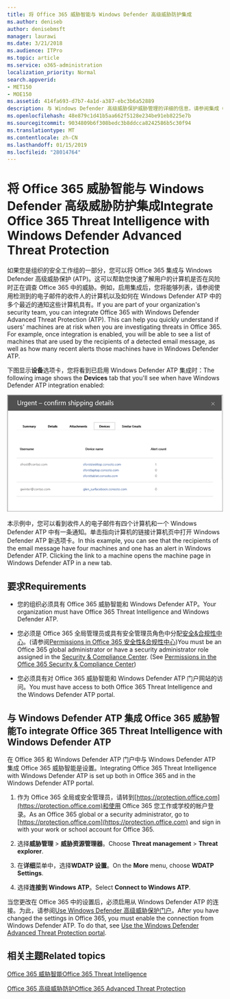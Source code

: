 ```yaml
---
title: 将 Office 365 威胁智能与 Windows Defender 高级威胁防护集成
ms.author: deniseb
author: denisebmsft
manager: laurawi
ms.date: 3/21/2018
ms.audience: ITPro
ms.topic: article
ms.service: o365-administration
localization_priority: Normal
search.appverid:
- MET150
- MOE150
ms.assetid: 414fa693-d7b7-4a1d-a387-ebc3b6a52889
description: 与 Windows Defender 高级威胁保护威胁管理的详细的信息，请参阅集成 Office 365 高级威胁保护。
ms.openlocfilehash: 48e879c1d41b5aa662f5128e234be91eb8225e7b
ms.sourcegitcommit: 9034809b6f308bedc3b8ddcca8242586b5c30f94
ms.translationtype: MT
ms.contentlocale: zh-CN
ms.lasthandoff: 01/15/2019
ms.locfileid: "28014764"
---
```

# <a name="integrate-office-365-threat-intelligence-with-windows-defender-advanced-threat-protection"></a><span data-ttu-id="ba10e-103">将 Office 365 威胁智能与 Windows Defender 高级威胁防护集成</span><span class="sxs-lookup"><span data-stu-id="ba10e-103">Integrate Office 365 Threat Intelligence with Windows Defender Advanced Threat Protection</span></span>

<span data-ttu-id="ba10e-p101">如果您是组织的安全工作组的一部分，您可以将 Office 365 集成与 Windows Defender 高级威胁保护 (ATP)。这可以帮助您快速了解用户的计算机是否在风险时正在调查 Office 365 中的威胁。例如，启用集成后，您将能够列表，请参阅使用检测到的电子邮件的收件人的计算机以及如何在 Windows Defender ATP 中的多个最近的通知这些计算机具有。</span><span class="sxs-lookup"><span data-stu-id="ba10e-p101">If you are part of your organization's security team, you can integrate Office 365 with Windows Defender Advanced Threat Protection (ATP). This can help you quickly understand if users' machines are at risk when you are investigating threats in Office 365. For example, once integration is enabled, you will be able to see a list of machines that are used by the recipients of a detected email message, as well as how many recent alerts those machines have in Windows Defender ATP.</span></span>
  
<span data-ttu-id="ba10e-107">下图显示**设备**选项卡，您将看到已启用 Windows Defender ATP 集成时：</span><span class="sxs-lookup"><span data-stu-id="ba10e-107">The following image shows the **Devices** tab that you'll see when have Windows Defender ATP integration enabled:</span></span> 
  
![启用 Windows Defender ATP 后，您可以看到计算机的通知的列表。](media/fec928ea-8f0c-44d7-80b9-a2e0a8cd4e89.PNG)
  
<span data-ttu-id="ba10e-p102">本示例中，您可以看到收件人的电子邮件有四个计算机和一个 Windows Defender ATP 中有一条通知。单击指向计算机的链接计算机页中打开 Windows Defender ATP 新选项卡。</span><span class="sxs-lookup"><span data-stu-id="ba10e-p102">In this example, you can see that the recipients of the email message have four machines and one has an alert in Windows Defender ATP. Clicking the link to a machine opens the machine page in Windows Defender ATP in a new tab.</span></span>
  
## <a name="requirements"></a><span data-ttu-id="ba10e-111">要求</span><span class="sxs-lookup"><span data-stu-id="ba10e-111">Requirements</span></span>

- <span data-ttu-id="ba10e-112">您的组织必须具有 Office 365 威胁智能和 Windows Defender ATP。</span><span class="sxs-lookup"><span data-stu-id="ba10e-112">Your organization must have Office 365 Threat Intelligence and Windows Defender ATP.</span></span>
    
- <span data-ttu-id="ba10e-p103">您必须是 Office 365 全局管理员或具有安全管理员角色中分配[安全&amp;合规性中心](https://protection.office.com)。(请参阅[Permissions in Office 365 安全性&amp;合规性中心](permissions-in-the-security-and-compliance-center.md))</span><span class="sxs-lookup"><span data-stu-id="ba10e-p103">You must be an Office 365 global administrator or have a security administrator role assigned in the [Security &amp; Compliance Center](https://protection.office.com). (See [Permissions in the Office 365 Security &amp; Compliance Center](permissions-in-the-security-and-compliance-center.md))</span></span>
    
- <span data-ttu-id="ba10e-115">您必须具有对 Office 365 威胁智能和 Windows Defender ATP 门户网站的访问。</span><span class="sxs-lookup"><span data-stu-id="ba10e-115">You must have access to both Office 365 Threat Intelligence and the Windows Defender ATP portal.</span></span>
    
## <a name="to-integrate-office-365-threat-intelligence-with-windows-defender-atp"></a><span data-ttu-id="ba10e-116">与 Windows Defender ATP 集成 Office 365 威胁智能</span><span class="sxs-lookup"><span data-stu-id="ba10e-116">To integrate Office 365 Threat Intelligence with Windows Defender ATP</span></span>

<span data-ttu-id="ba10e-117">在 Office 365 和 Windows Defender ATP 门户中与 Windows Defender ATP 集成 Office 365 威胁智能是设置。</span><span class="sxs-lookup"><span data-stu-id="ba10e-117">Integrating Office 365 Threat Intelligence with Windows Defender ATP is set up both in Office 365 and in the Windows Defender ATP portal.</span></span>
  
1. <span data-ttu-id="ba10e-118">作为 Office 365 全局或安全管理员，请转到[https://protection.office.com](https://protection.office.com)和使用 Office 365 您工作或学校的帐户登录。</span><span class="sxs-lookup"><span data-stu-id="ba10e-118">As an Office 365 global or a security administrator, go to [https://protection.office.com](https://protection.office.com) and sign in with your work or school account for Office 365.</span></span> 
    
2. <span data-ttu-id="ba10e-119">选择**威胁管理** \> **威胁资源管理器**。</span><span class="sxs-lookup"><span data-stu-id="ba10e-119">Choose **Threat management** \> **Threat explorer**.</span></span>
    
3. <span data-ttu-id="ba10e-120">在**详细**菜单中，选择**WDATP 设置**。</span><span class="sxs-lookup"><span data-stu-id="ba10e-120">On the **More** menu, choose **WDATP Settings**.</span></span>
    
4. <span data-ttu-id="ba10e-121">选择**连接到 Windows ATP**。</span><span class="sxs-lookup"><span data-stu-id="ba10e-121">Select **Connect to Windows ATP**.</span></span>
    
<span data-ttu-id="ba10e-p104">当您更改在 Office 365 中的设置后，必须启用从 Windows Defender ATP 的连接。为此，请参阅[Use Windows Defender 高级威胁保护门户](https://go.microsoft.com/fwlink/?linkid=859690)。</span><span class="sxs-lookup"><span data-stu-id="ba10e-p104">After you have changed the settings in Office 365, you must enable the connection from Windows Defender ATP. To do that, see [Use the Windows Defender Advanced Threat Protection portal](https://go.microsoft.com/fwlink/?linkid=859690).</span></span>
  
## <a name="related-topics"></a><span data-ttu-id="ba10e-124">相关主题</span><span class="sxs-lookup"><span data-stu-id="ba10e-124">Related topics</span></span>

[<span data-ttu-id="ba10e-125">Office 365 威胁智能</span><span class="sxs-lookup"><span data-stu-id="ba10e-125">Office 365 Threat Intelligence</span></span>](office-365-ti.md)
  
[<span data-ttu-id="ba10e-126">Office 365 高级威胁防护</span><span class="sxs-lookup"><span data-stu-id="ba10e-126">Office 365 Advanced Threat Protection</span></span>](office-365-atp.md)
  

